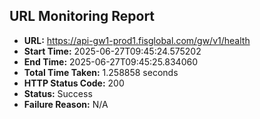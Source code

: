 ## URL Monitoring Report

- **URL:** https://api-gw1-prod1.fisglobal.com/gw/v1/health
- **Start Time:** 2025-06-27T09:45:24.575202
- **End Time:** 2025-06-27T09:45:25.834060
- **Total Time Taken:** 1.258858 seconds
- **HTTP Status Code:** 200
- **Status:** Success
- **Failure Reason:** N/A
